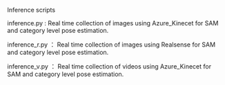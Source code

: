 Inference scripts

inference.py : Real time collection of images using Azure_Kinecet for SAM and category level pose estimation.

inference_r.py ： Real time collection of images using Realsense for SAM and category level pose estimation.

inference_v.py ： Real time collection of videos using Azure_Kinecet for SAM and category level pose estimation.

